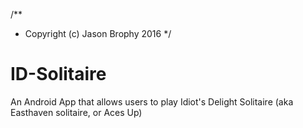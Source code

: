 /**
 * Copyright (c) Jason Brophy 2016
 */
# ID-Solitaire
An Android App that allows users to play Idiot's Delight Solitaire (aka Easthaven solitaire, or Aces Up)
